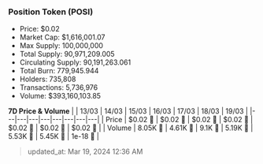 
  ### Position Token (POSI)
  - Price: $0.02
  - Market Cap: $1,616,001.07
  - Max Supply: 100,000,000
  - Total Supply: 90,971,209.005
  - Circulating Supply: 90,191,263.061
  - Total Burn: 779,945.944
  - Holders: 735,808
  - Transactions: 5,736,976
  - Volume: $393,160,103.85

  **7D Price & Volume**
  | | 13&#x2F;03 | 14&#x2F;03 | 15&#x2F;03 | 16&#x2F;03 | 17&#x2F;03 | 18&#x2F;03 | 19&#x2F;03 |
  |---|---|---|---|---|---|---|---|
  | Price | $0.02 🚀 | $0.02 🔻 | $0.02 🚀 | $0.02 🔻 | $0.02 🔻 | $0.02 🔻 | $0.02 🔻 |
  | Volume | 8.05K 🚀 | 4.61K 🔻 | 9.1K 🚀 | 5.19K 🔻 | 5.53K 🚀 | 5.45K 🔻 | 1e-18 🔻 |

  > updated_at: Mar 19, 2024 12:36 AM
